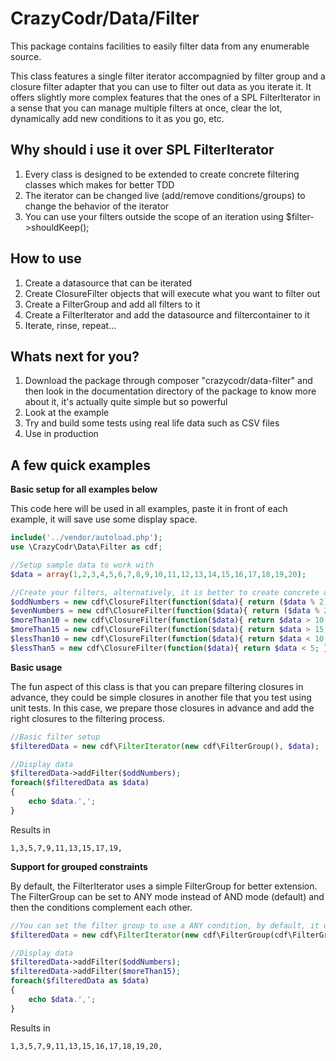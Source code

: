 CrazyCodr/Data/Filter
=====================

This package contains facilities to easily filter data from any enumerable source.

This class features a single filter iterator accompagnied by filter group and a closure filter adapter that you can use to filter out data as you iterate it. It offers slightly more complex features that the ones of a SPL FilterIterator in a sense that you can manage multiple filters at once, clear the lot, dynamically add new conditions to it as you go, etc.

Why should i use it over SPL FilterIterator
-------------------------------------------

1. Every class is designed to be extended to create concrete filtering classes which makes for better TDD
2. The iterator can be changed live (add/remove conditions/groups) to change the behavior of the iterator
3. You can use your filters outside the scope of an iteration using $filter->shouldKeep();

How to use
----------

1. Create a datasource that can be iterated
2. Create ClosureFilter objects that will execute what you want to filter out
3. Create a FilterGroup and add all filters to it
4. Create a FilterIterator and add the datasource and filtercontainer to it
5. Iterate, rinse, repeat...

Whats next for you?
-------------------

1. Download the package through composer "crazycodr/data-filter" and then look in the documentation directory of the package to know more about it, it's actually quite simple but so powerful
2. Look at the example
3. Try and build some tests using real life data such as CSV files
4. Use in production

A few quick examples
--------------------

**Basic setup for all examples below**

This code here will be used in all examples, paste it in front of each example, it will save use some display space.

```PHP
include('../vendor/autoload.php');
use \CrazyCodr\Data\Filter as cdf;

//Setup sample data to work with
$data = array(1,2,3,4,5,6,7,8,9,10,11,12,13,14,15,16,17,18,19,20);

//Create your filters, alternatively, it is better to create concrete classes, it becomes much more testable
$oddNumbers = new cdf\ClosureFilter(function($data){ return ($data % 2) == 1; });
$evenNumbers = new cdf\ClosureFilter(function($data){ return ($data % 2) == 0; });
$moreThan10 = new cdf\ClosureFilter(function($data){ return $data > 10; });
$moreThan15 = new cdf\ClosureFilter(function($data){ return $data > 15; });
$lessThan10 = new cdf\ClosureFilter(function($data){ return $data < 10; });
$lessThan5 = new cdf\ClosureFilter(function($data){ return $data < 5; });
```

**Basic usage**

The fun aspect of this class is that you can prepare filtering closures in advance, they could be simple closures in another file that you test using unit tests. In this case, we prepare those closures in advance and add the right closures to the filtering process.

```PHP
//Basic filter setup
$filteredData = new cdf\FilterIterator(new cdf\FilterGroup(), $data);

//Display data
$filteredData->addFilter($oddNumbers);
foreach($filteredData as $data)
{
	echo $data.',';
}
```
Results in
```
1,3,5,7,9,11,13,15,17,19,
```

**Support for grouped constraints**

By default, the FilterIterator uses a simple FilterGroup for better extension. The FilterGroup can be set to ANY mode instead of AND mode (default) and then the conditions complement each other.

```PHP
//You can set the filter group to use a ANY condition, by default, it uses a ALL condition
$filteredData = new cdf\FilterIterator(new cdf\FilterGroup(cdf\FilterGroup::CONTAINER_TYPE_ANY), $data);

//Display data
$filteredData->addFilter($oddNumbers);
$filteredData->addFilter($moreThan15);
foreach($filteredData as $data)
{
	echo $data.',';
}
```
Results in
```
1,3,5,7,9,11,13,15,16,17,18,19,20,
```